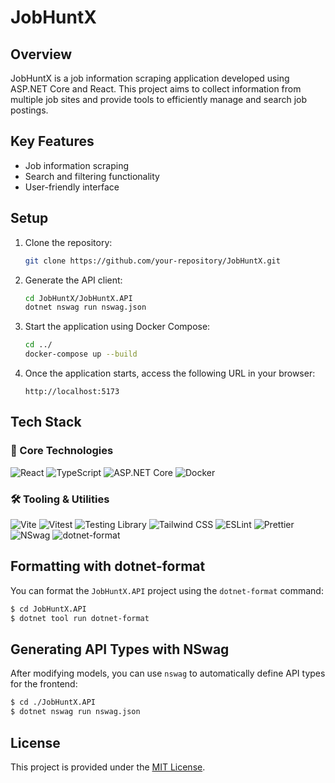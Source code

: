 # JobHuntX

## Overview
JobHuntX is a job information scraping application developed using ASP.NET Core and React. This project aims to collect information from multiple job sites and provide tools to efficiently manage and search job postings.

## Key Features
- Job information scraping
- Search and filtering functionality
- User-friendly interface

## Setup
1. Clone the repository:
    ```bash
    git clone https://github.com/your-repository/JobHuntX.git
    ```
2. Generate the API client:
    ```bash
    cd JobHuntX/JobHuntX.API
    dotnet nswag run nswag.json
    ```
3. Start the application using Docker Compose:
    ```bash
    cd ../
    docker-compose up --build
    ```
4. Once the application starts, access the following URL in your browser:
    ```
    http://localhost:5173
    ```

## Tech Stack

### 🧱 Core Technologies

![React](https://img.shields.io/badge/React-18.3.1-blue?logo=react)
![TypeScript](https://img.shields.io/badge/TypeScript-5.7.3-blue?logo=typescript)
![ASP.NET Core](https://img.shields.io/badge/ASP.NET%20Core-8.0-blue?logo=dotnet)
![Docker](https://img.shields.io/badge/Docker-blue?logo=docker)

### 🛠️ Tooling & Utilities

![Vite](https://img.shields.io/badge/Vite-5.4.14-blue?logo=vite)
![Vitest](https://img.shields.io/badge/Vitest-1.6.1-blue?logo=vitest)
![Testing Library](https://img.shields.io/badge/Testing%20Library-14.3.1-blue?logo=testinglibrary)
![Tailwind CSS](https://img.shields.io/badge/Tailwind%20CSS-3.4.17-blue?logo=tailwindcss)
![ESLint](https://img.shields.io/badge/ESLint-8.57.1-blue?logo=eslint)
![Prettier](https://img.shields.io/badge/Prettier-3.1.1-blue?logo=prettier)
![NSwag](https://img.shields.io/badge/NSwag-14.3.0-blue?logo=openapiinitiative)
![dotnet-format](https://img.shields.io/badge/dotnet--format-5.1.250801-blue?logo=dotnet)

## Formatting with dotnet-format

You can format the `JobHuntX.API` project using the `dotnet-format` command:

```bash
$ cd JobHuntX.API
$ dotnet tool run dotnet-format
```

## Generating API Types with NSwag

After modifying models, you can use `nswag` to automatically define API types for the frontend:

```bash
$ cd ./JobHuntX.API
$ dotnet nswag run nswag.json
```

## License
This project is provided under the [MIT License](./LICENSE).
